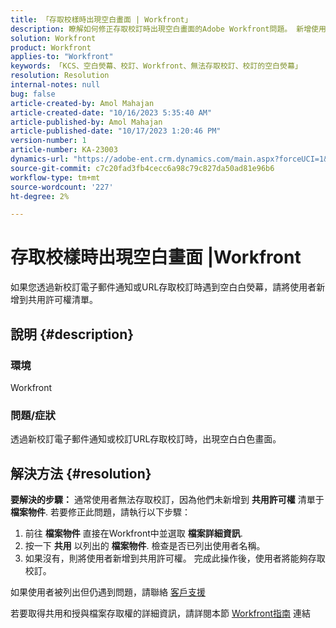 ```yaml
---
title: 「存取校樣時出現空白畫面 | Workfront」
description: 瞭解如何修正存取校訂時出現空白畫面的Adobe Workfront問題。 新增使用者至共用許可權清單。
solution: Workfront
product: Workfront
applies-to: "Workfront"
keywords: 「KCS、空白熒幕、校訂、Workfront、無法存取校訂、校訂的空白熒幕」
resolution: Resolution
internal-notes: null
bug: false
article-created-by: Amol Mahajan
article-created-date: "10/16/2023 5:35:40 AM"
article-published-by: Amol Mahajan
article-published-date: "10/17/2023 1:20:46 PM"
version-number: 1
article-number: KA-23003
dynamics-url: "https://adobe-ent.crm.dynamics.com/main.aspx?forceUCI=1&pagetype=entityrecord&etn=knowledgearticle&id=c774cfd4-e56b-ee11-8df0-6045bd006239"
source-git-commit: c7c20fad3fb4cecc6a98c79c827da50ad81e96b6
workflow-type: tm+mt
source-wordcount: '227'
ht-degree: 2%

---
```


# 存取校樣時出現空白畫面 |Workfront


如果您透過新校訂電子郵件通知或URL存取校訂時遇到空白白熒幕，請將使用者新增到共用許可權清單。

## 說明 {#description}


### <b>環境</b>

Workfront



### <b>問題/症狀</b>

透過新校訂電子郵件通知或校訂URL存取校訂時，出現空白白色畫面。


## 解決方法 {#resolution}

<b>要解決的步驟：</b>
通常使用者無法存取校訂，因為他們未新增到 <b>共用許可權</b> 清單于 <b>檔案物件</b>. 若要修正此問題，請執行以下步驟：

1. 前往 <b>檔案物件</b> 直接在Workfront中並選取 <b>檔案詳細資訊</b>.
2. 按一下 <b>共用</b> 以列出的 <b>檔案物件</b>. 檢查是否已列出使用者名稱。
3. 如果沒有，則將使用者新增到共用許可權。 完成此操作後，使用者將能夠存取校訂。




如果使用者被列出但仍遇到問題，請聯絡 [客戶支援](https://experienceleague.adobe.com/docs/workfront/using/basics/tips-tricks-for-basics/contact-customer-support.html)



若要取得共用和授與檔案存取權的詳細資訊，請詳閱本節 [Workfront指南](https://experienceleague.adobe.com/docs/workfront/using/basics/grant-request-object-permissions/document-permissions.html) 連結
